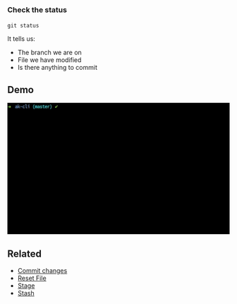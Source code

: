 ### Check the status

`git status`

It tells us:

* The branch we are on
* File we have modified
* Is there anything to commit

## Demo

<img src="../../gifs/git-status.gif" alt="Git Status"/>

## Related

- [Commit changes](git-commit.md)
- [Reset File](git-reset.md)
- [Stage](git-stage.md)
- [Stash](git-stash.md)
